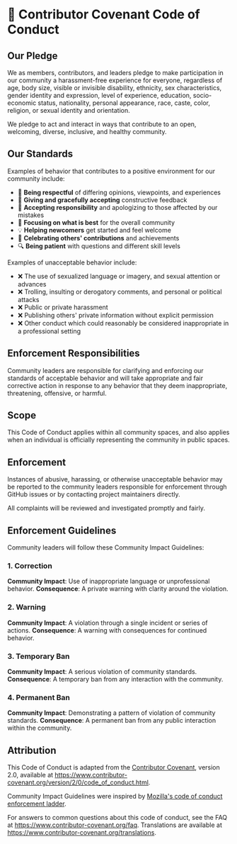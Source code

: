 # 🤝 Contributor Covenant Code of Conduct

## Our Pledge

We as members, contributors, and leaders pledge to make participation in our
community a harassment-free experience for everyone, regardless of age, body
size, visible or invisible disability, ethnicity, sex characteristics, gender
identity and expression, level of experience, education, socio-economic status,
nationality, personal appearance, race, caste, color, religion, or sexual
identity and orientation.

We pledge to act and interact in ways that contribute to an open, welcoming,
diverse, inclusive, and healthy community.

## Our Standards

Examples of behavior that contributes to a positive environment for our
community include:

* 🤝 **Being respectful** of differing opinions, viewpoints, and experiences
* 🎯 **Giving and gracefully accepting** constructive feedback
* 🙏 **Accepting responsibility** and apologizing to those affected by our mistakes
* 🌱 **Focusing on what is best** for the overall community
* 💡 **Helping newcomers** get started and feel welcome
* 🎉 **Celebrating others' contributions** and achievements
* 🔍 **Being patient** with questions and different skill levels

Examples of unacceptable behavior include:

* ❌ The use of sexualized language or imagery, and sexual attention or advances
* ❌ Trolling, insulting or derogatory comments, and personal or political attacks
* ❌ Public or private harassment
* ❌ Publishing others' private information without explicit permission
* ❌ Other conduct which could reasonably be considered inappropriate in a professional setting

## Enforcement Responsibilities

Community leaders are responsible for clarifying and enforcing our standards of
acceptable behavior and will take appropriate and fair corrective action in
response to any behavior that they deem inappropriate, threatening, offensive,
or harmful.

## Scope

This Code of Conduct applies within all community spaces, and also applies when
an individual is officially representing the community in public spaces.

## Enforcement

Instances of abusive, harassing, or otherwise unacceptable behavior may be
reported to the community leaders responsible for enforcement through GitHub issues
or by contacting project maintainers directly.

All complaints will be reviewed and investigated promptly and fairly.

## Enforcement Guidelines

Community leaders will follow these Community Impact Guidelines:

### 1. Correction
**Community Impact**: Use of inappropriate language or unprofessional behavior.
**Consequence**: A private warning with clarity around the violation.

### 2. Warning
**Community Impact**: A violation through a single incident or series of actions.
**Consequence**: A warning with consequences for continued behavior.

### 3. Temporary Ban
**Community Impact**: A serious violation of community standards.
**Consequence**: A temporary ban from any interaction with the community.

### 4. Permanent Ban
**Community Impact**: Demonstrating a pattern of violation of community standards.
**Consequence**: A permanent ban from any public interaction within the community.

## Attribution

This Code of Conduct is adapted from the [Contributor Covenant][homepage],
version 2.0, available at
https://www.contributor-covenant.org/version/2/0/code_of_conduct.html.

Community Impact Guidelines were inspired by [Mozilla's code of conduct
enforcement ladder](https://github.com/mozilla/diversity).

[homepage]: https://www.contributor-covenant.org

For answers to common questions about this code of conduct, see the FAQ at
https://www.contributor-covenant.org/faq. Translations are available at
https://www.contributor-covenant.org/translations.